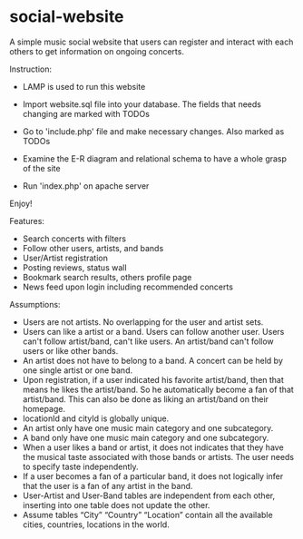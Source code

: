 # social-website
  A simple music social website that users can register and interact with each others to get information on ongoing concerts. 

Instruction:

- LAMP is used to run this website

- Import website.sql file into your database. The fields that needs changing are marked with TODOs

- Go to 'include.php' file and make necessary changes. Also marked as TODOs

- Examine the E-R diagram and relational schema to have a whole grasp of the site

- Run 'index.php' on apache server

Enjoy!




Features:

- Search concerts with filters
- Follow other users, artists, and bands
- User/Artist registration
- Posting reviews, status wall
- Bookmark search results, others profile page
- News feed upon login including recommended concerts



Assumptions:

- Users are not artists. No overlapping for the user and artist sets.
- Users can like a artist or a band. Users can follow another user. Users can't follow artist/band, can't like users. An artist/band can't follow users or like other bands.
- An artist does not have to belong to a band. A concert can be held by one single artist or one band.
- Upon registration, if a user indicated his favorite artist/band, then that means he likes the artist/band. So he automatically become a fan of that artist/band. This can also be done as liking an artist/band on their homepage.
- locationId and cityId is globally unique.
- An artist only have one music main category and one subcategory.
- A band only have one music main category and one subcategory.
- When a user likes a band or artist, it does not indicates that they have the musical taste associated with those bands or artists. The user needs to specify taste independently.
- If a user becomes a fan of a particular band, it does not logically infer that the user is a fan of any artist in the band.
- User-Artist and User-Band tables are independent from each other, inserting into one table does not update the other.
- Assume tables “City” “Country” “Location” contain all the available cities, countries, locations in the world.

